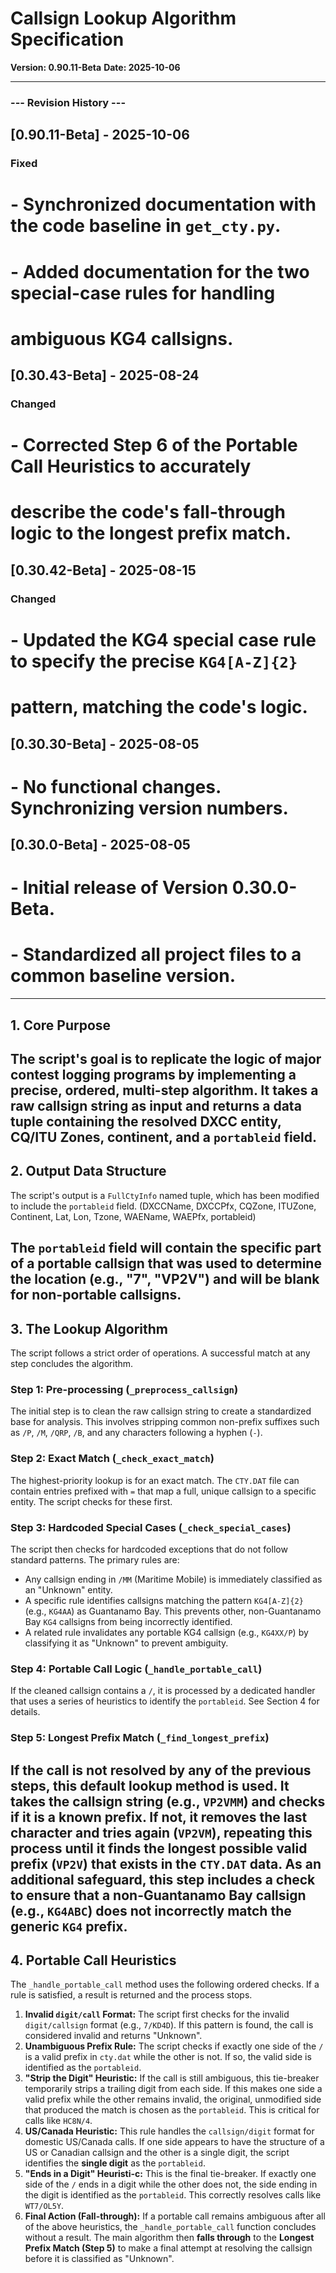# Callsign Lookup Algorithm Specification

**Version: 0.90.11-Beta**
**Date: 2025-10-06**

---
### --- Revision History ---
## [0.90.11-Beta] - 2025-10-06
### Fixed
# - Synchronized documentation with the code baseline in `get_cty.py`.
# - Added documentation for the two special-case rules for handling
#   ambiguous KG4 callsigns.
## [0.30.43-Beta] - 2025-08-24
### Changed
# - Corrected Step 6 of the Portable Call Heuristics to accurately
#   describe the code's fall-through logic to the longest prefix match.
## [0.30.42-Beta] - 2025-08-15
### Changed
# - Updated the KG4 special case rule to specify the precise `KG4[A-Z]{2}`
#   pattern, matching the code's logic.
## [0.30.30-Beta] - 2025-08-05
# - No functional changes. Synchronizing version numbers.
## [0.30.0-Beta] - 2025-08-05
# - Initial release of Version 0.30.0-Beta.
# - Standardized all project files to a common baseline version.
---

## 1. Core Purpose

The script's goal is to replicate the logic of major contest logging programs by implementing a precise, ordered, multi-step algorithm. It takes a raw callsign string as input and returns a data tuple containing the resolved DXCC entity, CQ/ITU Zones, continent, and a `portableid` field.
---
## 2. Output Data Structure

The script's output is a `FullCtyInfo` named tuple, which has been modified to include the `portableid` field.
(DXCCName, DXCCPfx, CQZone, ITUZone, Continent, Lat, Lon, Tzone, WAEName, WAEPfx, portableid)

The `portableid` field will contain the specific part of a portable callsign that was used to determine the location (e.g., "7", "VP2V") and will be blank for non-portable callsigns.
---
## 3. The Lookup Algorithm

The script follows a strict order of operations. A successful match at any step concludes the algorithm.

### Step 1: Pre-processing (`_preprocess_callsign`)
The initial step is to clean the raw callsign string to create a standardized base for analysis. This involves stripping common non-prefix suffixes such as `/P`, `/M`, `/QRP`, `/B`, and any characters following a hyphen (`-`).
### Step 2: Exact Match (`_check_exact_match`)
The highest-priority lookup is for an exact match. The `CTY.DAT` file can contain entries prefixed with `=` that map a full, unique callsign to a specific entity. The script checks for these first.

### Step 3: Hardcoded Special Cases (`_check_special_cases`)
The script then checks for hardcoded exceptions that do not follow standard patterns. The primary rules are:
- Any callsign ending in `/MM` (Maritime Mobile) is immediately classified as an "Unknown" entity.
- A specific rule identifies callsigns matching the pattern `KG4[A-Z]{2}` (e.g., `KG4AA`) as Guantanamo Bay. This prevents other, non-Guantanamo Bay `KG4` callsigns from being incorrectly identified.
- A related rule invalidates any portable KG4 callsign (e.g., `KG4XX/P`) by classifying it as "Unknown" to prevent ambiguity.
### Step 4: Portable Call Logic (`_handle_portable_call`)
If the cleaned callsign contains a `/`, it is processed by a dedicated handler that uses a series of heuristics to identify the `portableid`. See Section 4 for details.

### Step 5: Longest Prefix Match (`_find_longest_prefix`)
If the call is not resolved by any of the previous steps, this default lookup method is used. It takes the callsign string (e.g., `VP2VMM`) and checks if it is a known prefix. If not, it removes the last character and tries again (`VP2VM`), repeating this process until it finds the longest possible valid prefix (`VP2V`) that exists in the `CTY.DAT` data. As an additional safeguard, this step includes a check to ensure that a non-Guantanamo Bay callsign (e.g., `KG4ABC`) does not incorrectly match the generic `KG4` prefix.
---
## 4. Portable Call Heuristics

The `_handle_portable_call` method uses the following ordered checks. If a rule is satisfied, a result is returned and the process stops.
1.  **Invalid `digit/call` Format:** The script first checks for the invalid `digit/callsign` format (e.g., `7/KD4D`). If this pattern is found, the call is considered invalid and returns "Unknown".
2.  **Unambiguous Prefix Rule:** The script checks if exactly one side of the `/` is a valid prefix in `cty.dat` while the other is not. If so, the valid side is identified as the `portableid`.
3.  **"Strip the Digit" Heuristic:** If the call is still ambiguous, this tie-breaker temporarily strips a trailing digit from each side. If this makes one side a valid prefix while the other remains invalid, the original, unmodified side that produced the match is chosen as the `portableid`. This is critical for calls like `HC8N/4`.
4.  **US/Canada Heuristic:** This rule handles the `callsign/digit` format for domestic US/Canada calls. If one side appears to have the structure of a US or Canadian callsign and the other is a single digit, the script identifies the **single digit** as the `portableid`.
5.  **"Ends in a Digit" Heuristi-c:** This is the final tie-breaker. If exactly one side of the `/` ends in a digit while the other does not, the side ending in the digit is identified as the `portableid`. This correctly resolves calls like `WT7/OL5Y`.
6.  **Final Action (Fall-through):** If a portable call remains ambiguous after all of the above heuristics, the `_handle_portable_call` function concludes without a result. The main algorithm then **falls through** to the **Longest Prefix Match (Step 5)** to make a final attempt at resolving the callsign before it is classified as "Unknown".